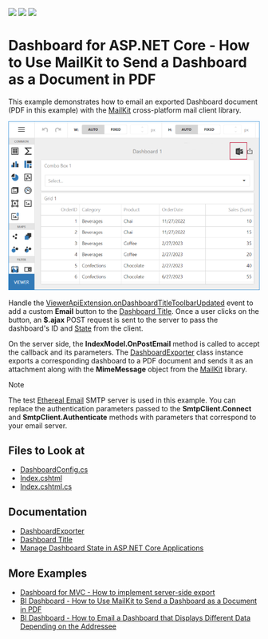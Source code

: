 <!-- default badges list -->
![](https://img.shields.io/endpoint?url=https://codecentral.devexpress.com/api/v1/VersionRange/571490634/22.1.6%2B)
[![](https://img.shields.io/badge/Open_in_DevExpress_Support_Center-FF7200?style=flat-square&logo=DevExpress&logoColor=white)](https://supportcenter.devexpress.com/ticket/details/T1130228)
[![](https://img.shields.io/badge/📖_How_to_use_DevExpress_Examples-e9f6fc?style=flat-square)](https://docs.devexpress.com/GeneralInformation/403183)
<!-- default badges end -->
# Dashboard for ASP.NET Core - How to Use MailKit to Send a Dashboard as a Document in PDF

This example demonstrates how to email an exported Dashboard document (PDF in this example) with the [MailKit](https://github.com/jstedfast/MailKit) cross-platform mail client library. 

![Exported Dashboard](images/screenshot.png)

Handle the [ViewerApiExtension.onDashboardTitleToolbarUpdated](https://docs.devexpress.com/Dashboard/js-DevExpress.Dashboard.ViewerApiExtensionOptions#js_devexpress_dashboard_viewerapiextensionoptions_ondashboardtitletoolbarupdated) event to add a custom **Email** button to the [Dashboard Title](https://docs.devexpress.com/Dashboard/117383/web-dashboard/ui-elements-and-customization/ui-elements/dashboard-title). Once a user clicks on the button, an **$.ajax** POST request is sent to the server to pass the dashboard's ID and [State](https://docs.devexpress.com/Dashboard/119997/web-dashboard/aspnet-core-dashboard-control/manage-dashboard-state) from the client.

On the server side, the **IndexModel.OnPostEmail** method is called to accept the callback and its parameters. The [DashboardExporter](https://docs.devexpress.com/Dashboard/DevExpress.DashboardCommon.DashboardExporter) class instance exports a corresponding  dashboard to a PDF document and sends it as an attachment along with the **MimeMessage** object from the [MailKit](https://github.com/jstedfast/MailKit) library.

> [!Note]
>  The test [Ethereal Email](https://ethereal.email/) SMTP server is used in this example. You can replace the authentication parameters passed to the **SmtpClient.Connect** and **SmtpClient.Authenticate** methods with parameters that correspond to your email server.

## Files to Look at

* [DashboardConfig.cs](./CS/Program.cs)
* [Index.cshtml](./CS/Pages/Index.cshtml)
* [Index.cshtml.cs](./CS/Pages/Index.cshtml.cs)

## Documentation

- [DashboardExporter](https://docs.devexpress.com/Dashboard/DevExpress.DashboardCommon.DashboardExporter)
- [Dashboard Title](https://docs.devexpress.com/Dashboard/117383/web-dashboard/ui-elements-and-customization/ui-elements/dashboard-title)
- [Manage Dashboard State in ASP.NET Core Applications](https://docs.devexpress.com/Dashboard/119997/web-dashboard/aspnet-core-dashboard-control/manage-dashboard-state)

## More Examples

- [Dashboard for MVC - How to implement server-side export](https://github.com/DevExpress-Examples/asp-net-mvc-dashboard-implement-server-side-export)
- [BI Dashboard - How to Use MailKit to Send a Dashboard as a Document in PDF](https://github.com/DevExpress-Examples/bi-dashboard-mailkit-export)
- [BI Dashboard - How to Email a Dashboard that Displays Different Data Depending on the Addressee](https://github.com/DevExpress-Examples/bi-dashboard-mailkit-export-console-app)
